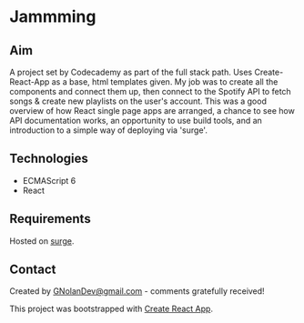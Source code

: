 # Jammming

## Aim

A project set by Codecademy as part of the full stack path. Uses Create-React-App as a base, html templates given. My job was to create all the components and connect them up, then connect to the Spotify API to fetch songs & create new playlists on the user's account.
This was a good overview of how React single page apps are arranged, a chance to see how API documentation works, an opportunity to use build tools, and an introduction to a simple way of deploying via 'surge'.

## Technologies

- ECMAScript 6
- React

## Requirements

Hosted on [surge](http://gnolandevjammming.surge.sh/).

## Contact

Created by GNolanDev@gmail.com - comments gratefully received!

This project was bootstrapped with [Create React App](https://github.com/facebook/create-react-app).
